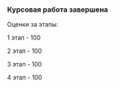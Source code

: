 ### Курсовая работа завершена

Оценки за этапы:

1 этап - 100

2 этап - 100

3 этап - 100

4 этап - 100

